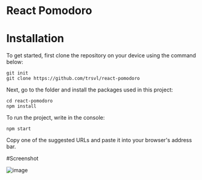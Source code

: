 # React Pomodoro

# Installation
To get started, first clone the repository on your device using the command below:
```
git init
git clone https://github.com/trsvl/react-pomodoro
```
Next, go to the folder and install the packages used in this project:
```
cd react-pomodoro
npm install
```
To run the project, write in the console:
```
npm start
```
Copy one of the suggested URLs and paste it into your browser's address bar.

#Screenshot

![image](https://i.imgur.com/oAA0uaC.png)
